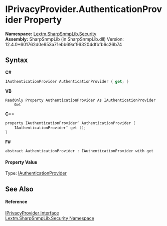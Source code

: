 # IPrivacyProvider.AuthenticationProvider Property 
 

**Namespace:**&nbsp;<a href="N_Lextm_SharpSnmpLib_Security">Lextm.SharpSnmpLib.Security</a><br />**Assembly:**&nbsp;SharpSnmpLib (in SharpSnmpLib.dll) Version: 12.4.0+601762d0e653a71ebb69af963204dfbfb6c26b74

## Syntax

**C#**<br />
``` C#
IAuthenticationProvider AuthenticationProvider { get; }
```

**VB**<br />
``` VB
ReadOnly Property AuthenticationProvider As IAuthenticationProvider
	Get
```

**C++**<br />
``` C++
property IAuthenticationProvider^ AuthenticationProvider {
	IAuthenticationProvider^ get ();
}
```

**F#**<br />
``` F#
abstract AuthenticationProvider : IAuthenticationProvider with get

```


#### Property Value
Type: <a href="T_Lextm_SharpSnmpLib_Security_IAuthenticationProvider">IAuthenticationProvider</a>

## See Also


#### Reference
<a href="T_Lextm_SharpSnmpLib_Security_IPrivacyProvider">IPrivacyProvider Interface</a><br /><a href="N_Lextm_SharpSnmpLib_Security">Lextm.SharpSnmpLib.Security Namespace</a><br />